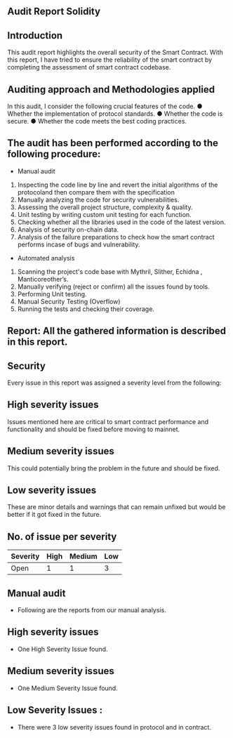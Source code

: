 ## Audit Report Solidity

## Introduction
This audit report highlights the overall security of the Smart Contract. With this report, I have tried to ensure the reliability of the smart contract by completing the assessment of smart contract codebase.

## Auditing approach and Methodologies applied

In this audit, I consider the following crucial features of the code.
● Whether the implementation of protocol standards.
● Whether the code is secure.
● Whether the code meets the best coding practices.
## The audit has been performed according to the following procedure:

* Manual audit
1. Inspecting the code line by line and revert the initial algorithms of the protocoland 
then compare them with the specification
2. Manually analyzing the code for security vulnerabilities.
3. Assessing the overall project structure, complexity & quality.
4. Unit testing by writing custom unit testing for each function.
5. Checking whether all the libraries used in the code of the latest version.
6. Analysis of security on-chain data.
7. Analysis of the failure preparations to check how the smart contract performs incase of 
bugs and vulnerability.

* Automated analysis
  
1. Scanning the project's code base with Mythril, Slither, Echidna , Manticoreother’s.
2. Manually verifying (reject or confirm) all the issues found by tools.
3. Performing Unit testing.
4. Manual Security Testing (Overflow)
5. Running the tests and checking their coverage.

## Report: All the gathered information is described in this report.

## Security

Every issue in this report was assigned a severity level from the following:

## High severity issues

Issues mentioned here are critical to smart contract performance and functionality and should be fixed before moving to mainnet.

## Medium severity issues

This could potentially bring the problem in the future and should be fixed.

## Low severity issues 

These are minor details and warnings that can remain unfixed but would be better if it got fixed in the future.

## No. of issue per severity
| Severity | High | Medium | Low |
| -------- | ---- | ------ | --- |
| Open | 1 | 1 | 3 |

## Manual audit

* Following are the reports from our manual analysis.

## High severity issues
* One High Severity Issue found.
  
## Medium severity issues
* One Medium Severity Issue found.
  
## Low Severity Issues :
* There were 3 low severity issues found in protocol and in contract.
